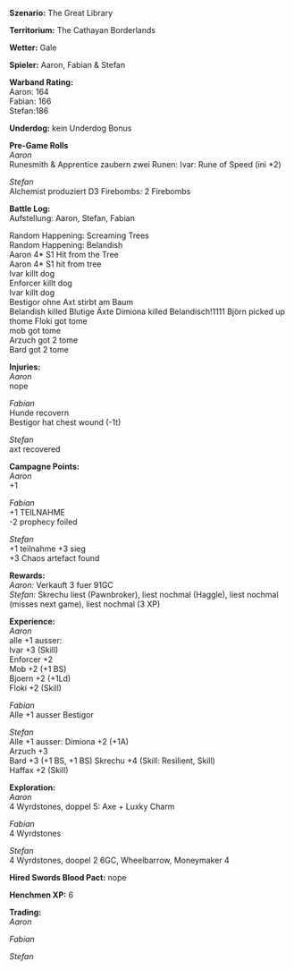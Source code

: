 **Szenario:** The Great Library

**Territorium:** The Cathayan Borderlands

**Wetter:** Gale

**Spieler:** Aaron, Fabian & Stefan

**Warband Rating:**  
Aaron: 164  
Fabian: 166  
Stefan:186   

**Underdog:** kein Underdog Bonus   

**Pre-Game Rolls**  
*Aaron*  
Runesmith & Apprentice zaubern zwei Runen:
Ivar: Rune of Speed (ini *2)

*Stefan*  
Alchemist produziert D3 Firebombs:
2 Firebombs

**Battle Log:**  
Aufstellung: Aaron, Stefan, Fabian

Random Happening: Screaming Trees  
Random Happening: Belandish  
Aaron 4* S1 Hit from the Tree  
Aaron 4* S1 hit from tree  
Ivar killt dog  
Enforcer killt dog  
Ivar killt dog  
Bestigor ohne Axt stirbt am Baum  
Belandish killed Blutige Äxte
Dimiona killed Belandisch!1111
Björn picked up thome
Floki got tome  
mob got tome  
Arzuch got 2 tome  
Bard got 2 tome  


**Injuries:**  
*Aaron*  
nope  

*Fabian*  
Hunde recovern  
Bestigor hat chest wound (-1t)  

*Stefan*  
axt recovered  

**Campagne Points:**  
*Aaron*  
+1  

*Fabian*  
+1  TEILNAHME  
-2 prophecy foiled  

*Stefan*  
+1 teilnahme
+3 sieg  
+3 Chaos artefact found  

**Rewards:**  
*Aaron:* Verkauft 3 fuer 91GC  
*Stefan:* Skrechu liest (Pawnbroker), liest nochmal (Haggle), liest nochmal (misses next game), liest nochmal (3 XP)  


**Experience:**  
*Aaron*  
alle +1 ausser:  
Ivar +3 (Skill)  
Enforcer +2  
Mob +2 (+1 BS)  
Bjoern +2 (+1Ld)   
Floki +2 (Skill)   

*Fabian*  
Alle +1 ausser Bestigor  

*Stefan*  
Alle +1 ausser:
Dimiona +2 (+1A)  
Arzuch +3  
Bard +3 (+1 BS, +1 BS)
Skrechu +4 (Skill: Resilient, Skill)  
Haffax +2 (Skill)  

**Exploration:**  
*Aaron*  
4 Wyrdstones, doppel 5: Axe + Luxky Charm  

*Fabian*  
4 Wyrdstones  

*Stefan*  
4 Wyrdstones, doopel 2 6GC, Wheelbarrow, Moneymaker 4  

**Hired Swords Blood Pact:**
nope  

**Henchmen XP:**
6  

**Trading:**  
*Aaron*  

*Fabian*  

*Stefan*   

